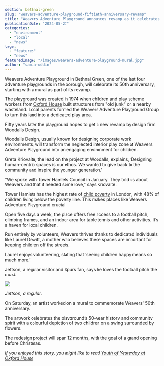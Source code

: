```yaml
---
section: bethnal-green
slug: "weavers-adventure-playground-fiftieth-anniversary-revamp"
title: "Weavers Adventure Playground announces revamp as it celebrates its 50th anniversary"
publicationDate: "2024-05-27"
categories: 
  - "environment"
  - "local"
  - "news"
tags: 
  - "features"
  - "news"
featuredImage: "/images/weavers-adventure-playground-mural.jpg"
author: "samia-uddin"
---
```


Weavers Adventure Playground in Bethnal Green, one of the last four adventure playgrounds in the borough, will celebrate its 50th anniversary, starting with a mural as part of its revamp.

The playground was created in 1974 when children and play scheme workers from [Oxford House](https://bethnalgreenlondon.co.uk/youth-yesterday-oxford-house-bethnal-green-shopfronts/) built structures from "old junk" on a nearby wasteland. Local parents formed the Weavers Adventure Playground Group to turn this land into a dedicated play area.

Fifty years later the playground hopes to get a new revamp by design firm Woodalls Design.

Woodalls Design, usually known for designing corporate work environments, will transform the neglected interior play zone at Weavers Adventure Playground into an engaging environment for children.

Greta Kriovaite, the lead on the project at Woodalls, explains, ‘Designing human-centric spaces is our ethos. We wanted to give back to the community and inspire the younger generation.’

"We spoke with Tower Hamlets Council in January. They told us about Weavers and that it needed some love," says Kriovaite. 

Tower Hamlets has the highest rate of [child poverty](https://trustforlondon.org.uk/data/boroughs/tower-hamlets-poverty-and-inequality-indicators/?tab=living-standards) in London, with 48% of children living below the poverty line. This makes places like Weavers Adventure Playground crucial.

Open five days a week, the place offers free access to a football pitch, climbing frames, and an indoor area for table tennis and other activities. It’s a haven for local children.

Run entirely by volunteers, Weavers thrives thanks to dedicated individuals like Laurel Dewitt, a mother who believes these spaces are important for keeping children off the streets.

Laurel enjoys volunteering, stating that ‘seeing children happy means so much more.’

Jettson, a regular visitor and Spurs fan, says he loves the football pitch the most.

![](https://lh7-us.googleusercontent.com/nIgxZw9q1i8XLDoPMYJmpQ2pXy3NcorrcpsakkE1No9IrrBghqom7HGJ9T4cfV_1qdtrQIM_9ytfPktmUUP9-k534nao2YL-prY7Mn1TMj1jjHpu6-FD3CrKbkTy0IP9w1_t4T55fshlR72zL0UD9rU)

_Jettson, a regular_.

On Saturday, an artist worked on a mural to commemorate Weavers' 50th anniversary. 

The artwork celebrates the playground’s 50-year history and community spirit with a colourful depiction of two children on a swing surrounded by flowers.

The redesign project will span 12 months, with the goal of a grand opening before Christmas.

_If you enjoyed this story, you might like to read_ [_Youth of Yesterday at Oxford House_](https://bethnalgreenlondon.co.uk/youth-yesterday-oxford-house-bethnal-green-shopfronts/)
